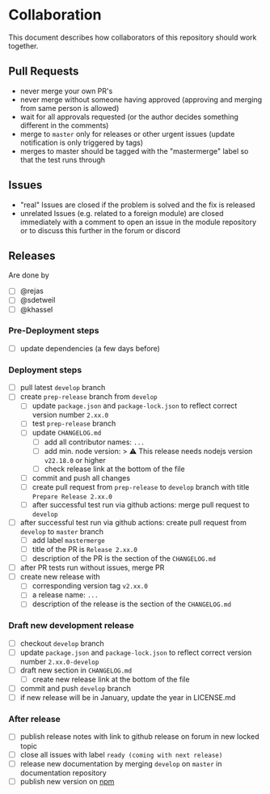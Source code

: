 # Collaboration

This document describes how collaborators of this repository should work together.

## Pull Requests

- never merge your own PR's
- never merge without someone having approved (approving and merging from same person is allowed)
- wait for all approvals requested (or the author decides something different in the comments)
- merge to `master` only for releases or other urgent issues (update notification is only triggered by tags)
- merges to master should be tagged with the "mastermerge" label so that the test runs through

## Issues

- "real" Issues are closed if the problem is solved and the fix is released
- unrelated Issues (e.g. related to a foreign module) are closed immediately with a comment to open an issue in the module repository or to discuss this further in the forum or discord

## Releases

Are done by

- [ ] @rejas
- [ ] @sdetweil
- [ ] @khassel

### Pre-Deployment steps

- [ ] update dependencies (a few days before)

### Deployment steps

- [ ] pull latest `develop` branch
- [ ] create `prep-release` branch from `develop`
  - [ ] update `package.json` and `package-lock.json` to reflect correct version number `2.xx.0`
  - [ ] test `prep-release` branch
  - [ ] update `CHANGELOG.md`
    - [ ] add all contributor names: `...`
    - [ ] add min. node version: > ⚠️ This release needs nodejs version `v22.18.0` or higher
    - [ ] check release link at the bottom of the file
  - [ ] commit and push all changes
  - [ ] create pull request from `prep-release` to `develop` branch with title `Prepare Release 2.xx.0`
  - [ ] after successful test run via github actions: merge pull request to `develop`
- [ ] after successful test run via github actions: create pull request from `develop` to `master` branch
  - [ ] add label `mastermerge`
  - [ ] title of the PR is `Release 2.xx.0`
  - [ ] description of the PR is the section of the `CHANGELOG.md`
- [ ] after PR tests run without issues, merge PR
- [ ] create new release with
  - [ ] corresponding version tag `v2.xx.0`
  - [ ] a release name: `...`
  - [ ] description of the release is the section of the `CHANGELOG.md`

### Draft new development release

- [ ] checkout `develop` branch
- [ ] update `package.json` and `package-lock.json` to reflect correct version number `2.xx.0-develop`
- [ ] draft new section in `CHANGELOG.md`
  - [ ] create new release link at the bottom of the file
- [ ] commit and push `develop` branch
- [ ] if new release will be in January, update the year in LICENSE.md

### After release

- [ ] publish release notes with link to github release on forum in new locked topic
- [ ] close all issues with label `ready (coming with next release)`
- [ ] release new documentation by merging `develop` on `master` in documentation repository
- [ ] publish new version on [npm](https://www.npmjs.com/package/magicmirror)
